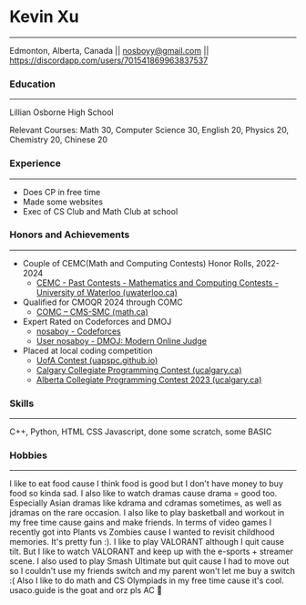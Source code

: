 
# Kevin Xu
---
Edmonton, Alberta, Canada || nosboyy@gmail.com || https://discordapp.com/users/701541869963837537 

### Education
---
Lillian Osborne High School 

Relevant Courses: Math 30, Computer Science 30, English 20, Physics 20, Chemistry 20, Chinese 20 

### Experience
---
- Does CP in free time
- Made some websites
- Exec of CS Club and Math Club at school

### Honors and Achievements
---
- Couple of CEMC(Math and Computing Contests) Honor Rolls, 2022-2024
	- [CEMC - Past Contests - Mathematics and Computing Contests - University of Waterloo (uwaterloo.ca)](https://www.cemc.uwaterloo.ca/contests/past_contests.html)
- Qualified for CMOQR 2024 through COMC
	- [COMC – CMS-SMC (math.ca)](https://cms.math.ca/competitions/comc/)
- Expert Rated on Codeforces and DMOJ
	- [nosaboy - Codeforces](https://codeforces.com/profile/nosaboy)
	- [User nosaboy - DMOJ: Modern Online Judge](https://dmoj.ca/user/nosaboy)
- Placed at local coding competition
	- [UofA Contest (uapspc.github.io)](https://uapspc.github.io/uapc/index.html)
	- [Calgary Collegiate Programming Contest (ucalgary.ca)](https://cpc.cpsc.ucalgary.ca/contests/ccpc/2024/)
	- [Alberta Collegiate Programming Contest 2023 (ucalgary.ca)](https://cpc.cpsc.ucalgary.ca/contests/acpc/2023/)

### Skills
---
C++, Python, HTML CSS Javascript, done some scratch, some BASIC
  
### Hobbies
---

I like to eat food cause I think food is good but I don't have money to buy food so kinda sad. I also like to watch dramas cause drama = good too. Especially Asian dramas like kdrama and cdramas sometimes, as well as jdramas on the rare occasion. I also like to play basketball and workout in my free time cause gains and make friends. In terms of video games I recently got into Plants vs Zombies cause I wanted to revisit childhood memories. It's pretty fun :). I like to play VALORANT although I quit cause tilt. But I like to watch VALORANT and keep up with the e-sports + streamer scene. I also used to play Smash Ultimate but quit cause I had to move out so I couldn't use my friends switch and my parent won't let me buy a switch :(
Also I like to do math and CS Olympiads in my free time cause it's cool.
usaco.guide is the goat and orz pls AC :pray: